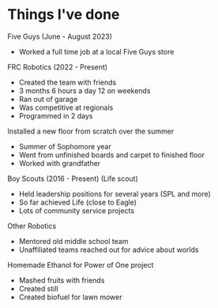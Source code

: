 # Things I've done

Five Guys (June - August 2023)
- Worked a full time job at a local Five Guys store

FRC Robotics (2022 - Present)
- Created the team with friends
- 3 months 6 hours a day 12 on weekends
- Ran out of garage
- Was competitive at regionals
- Programmed in 2 days

Installed a new floor from scratch over the summer
- Summer of Sophomore year
- Went from unfinished boards and carpet to finished floor
- Worked with grandfather

Boy Scouts (2016 - Present) (Life scout)
- Held leadership positions for several years (SPL and more)
- So far achieved Life (close to Eagle)
- Lots of community service projects

Other Robotics
- Mentored old middle school team
- Unaffiliated teams reached out for advice about worlds

Homemade Ethanol for Power of One project
- Mashed fruits with friends
- Created still
- Created biofuel for lawn mower
